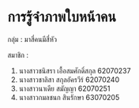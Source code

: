 # การรู้จำภาพใบหน้าคน

กลุ่ม : มาสี่คนมีสี่หัว

สมาชิก : 
   1. นางสาวชนิสรา เอื้อสมศักดิ์สกุล 62070237
   2. นางสาวชาลิสา สกุลอัครวีร์ 62070240
   3. นางสาวนาเดีย สมัญญา 62070251
   4. นางสาวกมลชนก สินรักษา 63070205
